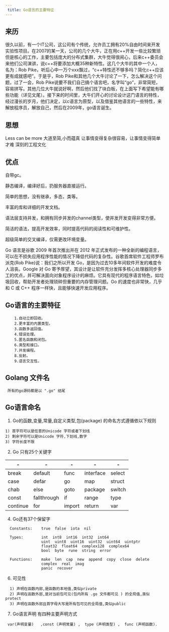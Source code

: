 ```yaml
---
 title: Go语言的主要特征
---
```


## 来历

很久以前，有一个IT公司，这公司有个传统，允许员工拥有20%自由时间来开发实验性项目。在2007的某一天，公司的几个大牛，正在用c++开发一些比较繁琐但是核心的工作，主要包括庞大的分布式集群，大牛觉得很闹心，后来c++委员会来他们公司演讲，说c++将要添加大概35种新特性。这几个大牛的其中一个人，名为：Rob Pike，听后心中一万个xxx飘过，“c++特性还不够多吗？简化c++应该更有成就感吧”。于是乎，Rob Pike和其他几个大牛讨论了一下，怎么解决这个问题，过了一会，Rob Pike说要不我们自己搞个语言吧，名字叫“go”，非常简短，容易拼写。其他几位大牛就说好啊，然后他们找了块白板，在上面写下希望能有哪些功能（详见文尾）。接下来的时间里，大牛们开心的讨论设计这门语言的特性，经过漫长的岁月，他们决定，以c语言为原型，以及借鉴其他语言的一些特性，来解放程序员，解放自己，然后在2009年，go语言诞生。

## 思想

Less can be more 大道至简,小而蕴真 让事情变得复杂很容易，让事情变得简单才难 深刻的工程文化

## 优点
自带gc。

静态编译，编译好后，扔服务器直接运行。

简单的思想，没有继承，多态，类等。

丰富的库和详细的开发文档。

语法层支持并发，和拥有同步并发的channel类型，使并发开发变得非常方便。

简洁的语法，提高开发效率，同时提高代码的阅读性和可维护性。

超级简单的交叉编译，仅需更改环境变量。

Go 语言是谷歌 2009 年首次推出并在 2012 年正式发布的一种全新的编程语言，可以在不损失应用程序性能的情况下降低代码的复杂性。谷歌首席软件工程师罗布派克(Rob Pike)说：我们之所以开发 Go，是因为过去10多年间软件开发的难度令人沮丧。Google 对 Go 寄予厚望，其设计是让软件充分发挥多核心处理器同步多工的优点，并可解决面向对象程序设计的麻烦。它具有现代的程序语言特色，如垃圾回收，帮助开发者处理琐碎但重要的内存管理问题。Go 的速度也非常快，几乎和 C 或 C++ 程序一样快，且能够快速开发应用程序。

## Go语言的主要特征

```
    1.自动立即回收。
    2.更丰富的内置类型。
    3.函数多返回值。
    4.错误处理。
    5.匿名函数和闭包。
    6.类型和接口。
    7.并发编程。
    8.反射。
    9.语言交互性。
```

## Golang 文件名

```
 所有的go源码都是以 ".go" 结尾 
```

## Go语言命名

  1. Go的函数,变量,常量,自定义类型,包(package) 的命名方式遵循依以下规则
 
  ```
  1) 首字符可以是任意的Unicode 字符或者下划线
  2) 剩余字符可以是Unicode 字符,下划线,数字
  3) 字符长度不限
  ```

  2. Go 只有25个关键字
   
  | -        | -           | -      | -         | -      |
  | -------- | ----------- | ------ | --------- | ------ |
  | break    | default     | func   | interface | select |
  | case     | defar       | go     | map       | struct |
  | chab     | else        | goto   | package   | switch |
  | const    | fallthrough | if     | range     | type   |
  | continue | for         | import | return    | var    |
  4. Go还有37个保留字

  ```
    Constants:    true  false  iota  nil

    Types:        int  int8  int16  int32  int64  
                  uint  uint8  uint16  uint32  uint64  uintptr
                  float32  float64  complex128  complex64
                  bool  byte  rune  string  error

    Functions:    make  len  cap  new  append  copy  close  delete
                  complex  real  imag
                  panic  recover
  ```
  6. 可见性

  ```
    1) 声明在函数内部,是函数的本地值,类似private
    2) 声明在函数外部,是对当前包可见(包内所有 .go 文件都可见 ) 的全局值,类似protect
    3) 声明在函数外部且首字母大写是所有包可见的全局值,类似public
  ```

  7. Go语言声明
  有四种主要声明方式
  ```
   var(声明变量)   ,const (声明常量) ,  type (声明类型) ,  func (声明函数).
  ``` 
